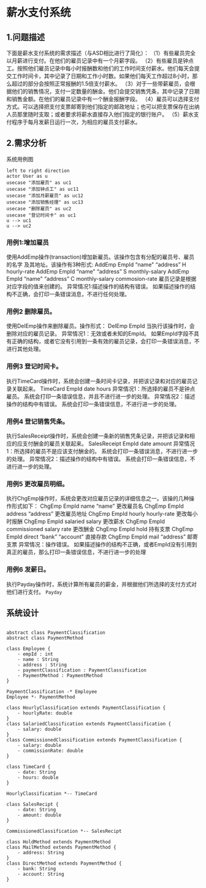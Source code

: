 # 薪水支付系统

## 1.问题描述

下面是薪水支付系统的需求描述（与ASD相比进行了简化）：
（1）有些雇员完全以月薪进行支付。在他们的雇员记录中有一个月薪字段。
（2）有些雇员是钟点工。按照他们雇员记录中每小时报酬数和他们的工作时间支付薪水。他们每天会提交工作时间卡，其中记录了日期和工作小时数。如果他们每天工作超过8小时，那么超过的部分会按照正常报酬的1.5倍支付薪水。
（3）对于一些带薪雇员，会根据他们的销售情况，支付一定数量的酬金。他们会提交销售凭条，其中记录了日期和销售金额。在他们的雇员记录中有一个酬金报酬字段。
（4）雇员可以选择支付方式。可以选择把支付支票邮寄到他们指定的邮政地址；也可以把支票保存在出纳人员那里随时支取；或者要求将薪水直接存入他们指定的银行账户。
（5）薪水支付程序于每月发薪日运行一次，为相应的雇员支付薪水。

## 2.需求分析

系统用例图

```plantuml
left to right direction
actor User as u
usecase "添加雇员" as uc1
usecase "添加钟点工" as uc11
usecase "添加月薪雇员" as uc12
usecase "添加销售经理" as uc13
usecase "删除雇员" as uc2
usecase "登记时间卡" as uc1
u --> uc1
u --> uc2
```
### 用例1:增加雇员

使用AddEmp操作(transaction)增加新雇员。该操作包含有分配的雇员号、雇员的名字
及其地址。该操作有3种形式:
AddEmp EmpId “name" “address” H hourly-rate
AddEmp EmpId “name" “address” S monthly-salary
AddEmp EmpId “name" “address” C monthly-salary
commosion-rate
雇员记录是根据对应字段的值来创建的。
异常情况1:描述操作的结构有错误。
如果描述操作的结构不正确，会打印一条错误消息，不进行任何处理。

### 用例2  删除雇员。
使用DelEmp操作来删除雇员。操作形式：
DelEmp EmpId
当执行该操作时，会删除对应的雇员记录。
异常情况1：无效或者未知的EmpId。
如果EmpId字段不具有正确的结构，或者它没有引用到一条有效的雇员记录，会打印一条错误消息，不进行其他处理。

### 用例3  登记时间卡。
执行TimeCard操作时，系统会创建一条时间卡记录，并把该记录和对应的雇员记录关联起来。
TimeCard EmpId date hours
异常情况1：所选择的雇员不是钟点雇员。
系统会打印一条错误信息，并且不进行进一步的处理。
异常情况2：描述操作的结构中有错误。
系统会打印一条错误信息，不进行进一步的处理。

### 用例4  登记销售凭条。
执行SalesReceipt操作时，系统会创建一条新的销售凭条记录，并把该记录和相应的应支付酬金的雇员关联起来。
SalesReceipt EmpId date amount
异常情况1：所选择的雇员不是应该支付酬金的。
系统会打印一条错误消息，不进行进一步的处理。
异常情况2：描述操作的结构中有错误。
系统会打印一条错误信息，不进行进一步的处理。

### 用例5  更改雇员明细。
执行ChgEmp操作时，系统会更改对应雇员记录的详细信息之一。该操的几种操作形式如下：
ChgEmp EmpId name “name”	更改雇员名
ChgEmp EmpId address “address”	更改雇员地址
ChgEmp EmpId hourly hourly-rate	更改每小时报酬
ChgEmp EmpId salaried salary	更改薪水
ChgEmp EmpId commissioned salary rate	更改酬金
ChgEmp EmpId hold	持有支票
ChgEmp EmpId direct “bank” “account”	直接存款
ChgEmp EmpId mail “address”	邮寄支票
异常情况：操作错误。
如果描述操作的结构不正确，或者EmpId没有引用到真正的雇员，那么打印一条错误信息，不进行进一步的处理

### 用例6  发薪日。
执行Payday操作时，系统计算所有雇员的薪金，并根据他们所选择的支付方式对他们进行支付。
`Payday`

## 系统设计

```plantuml

abstract class PaymentClassification
abstract class PaymentMethod

class Employee {
    - empId : int
    - name : String
    - address : String
    - paymentClassification : PaymentClassification
    - PaymentMethod : PaymentMethod
}

PaymentClassification -* Employee
Employee *- PaymentMethod

class HourlyClassification extends PaymentClassification {
    - hourlyRate: double
}
class SalariedClassification extends PaymentClassification {
    - salary: double
}
class CommissionedClassification extends PaymentClassification {
    - salary: double
    - commissionRate: double
}

class TimeCard {
    - date: String
    - hours: double
}

HourlyClassification *-- TimeCard

class SalesRecipt {
    - date: String
    - amount: double
}

CommissionedClassification *-- SalesRecipt

class HoldMethod extends PaymentMethod
class MailMethod extends PaymentMethod {
    - address: String
}
class DirectMethod extends PaymentMethod {
    - bank: String
    - account: String
}

```
